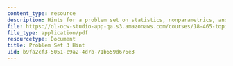```yaml
---
content_type: resource
description: Hints for a problem set on statistics, nonparametrics, and robustness.
file: https://ol-ocw-studio-app-qa.s3.amazonaws.com/courses/18-465-topics-in-statistics-nonparametrics-and-robustness-spring-2005/b9fa2cf35051c9a24d7b71b659d676e3_hintps3.pdf
file_type: application/pdf
resourcetype: Document
title: Problem Set 3 Hint
uid: b9fa2cf3-5051-c9a2-4d7b-71b659d676e3
---
```

